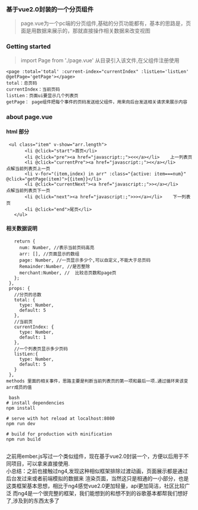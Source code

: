 ### 基于vue2.0封装的一个分页组件

> page.vue为一个pc端的分页组件,基础的分页功能都有，基本的思路是，页面是用数据来展示的，那就直接操作相关数据来改变视图
### Getting started

> import Page from './page.vue' 
从目录引入该文件,在父组件注册使用
``` 
<page :total='total' :current-index="currentIndex" :listLen='listLen' @getPage='getPage'></page>
total：总页码
currentIndex：当前页码
listLen：页面ui要显示几个列表页
getPage： page组件把每个事件的页码发送给父组件，用来向后台发送相关请求来展示内容
``` 
### about page.vue
#### html 部分
``` 
 <ul class="item" v-show="arr.length">
       <li @click="start">首页</li>
       <li @click="pre"><a href="javascript:;"><<</a></li>    上一列表页
       <li @click="currentPre"><a href="javascript:;"><</a></li>     点解当前列表页上一页
       <li v-for="(item,index) in arr" :class="{active: item===num}" @click="getPage(item)">{{item}}</li>
       <li @click="currentNext"><a href="javascript:;">></a></li>    点解当前列表页下一页
       <li @click="next"><a href="javascript:;">>></a></li>    下一列表页
       <li @click="end">尾页</li>
   </ul>
```    
#### 相关数据说明
 ``` data() {
    return {
      num: Number, //表示当前页码高亮
      arr: [], //页面显示的数组
      page: Number, //一页显示多少个,可以自定义,不能大于总页码
      Remainder:Number, //是否整除
      merchant:Number, //  比较总页数和page页
    };
  },
  props: {
    //分页的总数
    total: {
      type: Number,
      default: 5
    },
    //当前页
    currentIndex: {
      type: Number,
      default: 1
    },
    //一个列表页显示多少页码
    listLen:{
      type: Number,
      default: 5
    }
  },
methods 里面的相关事件，思路主要是判断当前列表页的第一项和最后一项.通过循环来该变arr成员的值  
```
```
 bash
# install dependencies
npm install

# serve with hot reload at localhost:8080
npm run dev

# build for production with minification
npm run build


```

之前用ember.js写过一个类似组件，现在基于vue2.0封装一个，方便以后用于不同项目，可以拿来直接使用.<br>
小总结：之前也接触过ng4,发现这种相似框架排除过渡动画，页面展示都是通过后台发过来或者前端模拟的数据来
渲染页面，当然这只是相通的一小部分，也是这类框架基本思想，相比于ng4感觉vue2.0更加轻量，api更加简洁，社区比较广泛
而ng4是一个很完整的框架，我们能想到的和想不到的谷歌基本都帮我们想好了,涉及到的东西太多了




